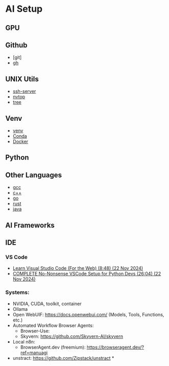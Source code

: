 # AI Setup

## GPU

## Github

* [git]
* [gh](cli.github.com)

## UNIX Utils

* [ssh-server]()
* [nvtop]()
* [tree]()

## Venv

* [venv]()
* [Conda]()
* [Docker]()

## Python

## Other Languages

* [gcc]()
* [c++]()
* [go]()
* [rust]()
* [java]()

## AI Frameworks

## IDE

### VS Code

* [Learn Visual Studio Code (For the Web) (8:48) (22 Nov 2024)](https://www.youtube.com/watch?v=2sdXMJZKLJE)
* [COMPLETE No-Nonsense VSCode Setup for Python Devs (26:04) (22 Nov 2024)](https://www.youtube.com/watch?v=PwGKhvqJCQM)


### Systems:

* NVIDIA, CUDA, toolkit, container
* Ollama
* Open WebUIF: https://docs.openwebui.com/ (Models, Tools, Functions, etc.)
* Automated Workflow Browser Agents:
  * Browser-Use:
  * Skyvern: https://github.com/Skyvern-AI/skyvern
* Local n8n:
  * BrowserAgent.dev (freemium): https://browseragent.dev/?ref=manuagi
* unstract: https://github.com/Zipstack/unstract
  * 